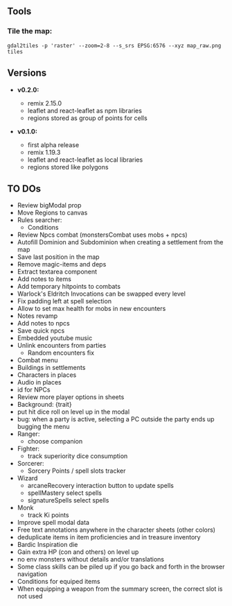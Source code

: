 ## Tools

### Tile the map:

`gdal2tiles -p 'raster' --zoom=2-8 --s_srs EPSG:6576 --xyz map_raw.png tiles`

## Versions

- **v0.2.0:**
  - remix 2.15.0
  - leaflet and react-leaflet as npm libraries
  - regions stored as group of points for cells

- **v0.1.0:**
  - first alpha release
  - remix 1.19.3
  - leaflet and react-leaflet as local libraries
  - regions stored like polygons

## TO DOs

- Review bigModal prop
- Move Regions to canvas
- Rules searcher:
  - Conditions
- Review Npcs combat (monstersCombat uses mobs + npcs)
- Autofill Dominion and Subdominion when creating a settlement from the map
- Save last position in the map
- Remove magic-items and deps
- Extract textarea component
- Add notes to items
- Add temporary hitpoints to combats
- Warlock's Eldritch Invocations can be swapped every level
- Fix padding left at spell selection
- Allow to set max health for mobs in new encounters
- Notes revamp
- Add notes to npcs
- Save quick npcs
- Embedded youtube music
- Unlink encounters from parties
  - Random encounters fix
- Combat menu
- Buildings in settlements
- Characters in places
- Audio in places
- id for NPCs
- Review more player options in sheets
- Background: {trait}
- put hit dice roll on level up in the modal
- bug: when a party is active, selecting a PC outside the party ends up bugging the menu
- Ranger:
  - choose companion
- Fighter:
  - track superiority dice consumption
- Sorcerer:
  - Sorcery Points / spell slots tracker
- Wizard
  - arcaneRecovery interaction button to update spells
  - spellMastery select spells
  - signatureSpells select spells
- Monk
  - track Ki points
- Improve spell modal data
- Free text annotations anywhere in the character sheets (other colors)
- deduplicate items in item proficiencies and in treasure inventory
- Bardic Inspiration die
- Gain extra HP (con and others) on level up
- no env monsters without details and/or translations
- Some class skills can be piled up if you go back and forth in the browser navigation
- Conditions for equiped items
- When equipping a weapon from the summary screen, the correct slot is not used
